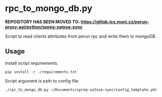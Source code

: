 # rpc_to_mongo_db.py

**REPOSITORY HAS BEEN MOVED TO: https://gitlab.ics.muni.cz/perun-proxy-aai/python/spreg-satosa-sync**

Script to read clients attributes from perun rpc and write them to mongoDB.

## Usage

Install script requirements.

```
pip install -r ./requirements.txt
```

Script argument is path to config file.

```
./rpc_to_mongo_db.py ~/Documents/spreq-satosa-sync/config_template.yml
```
